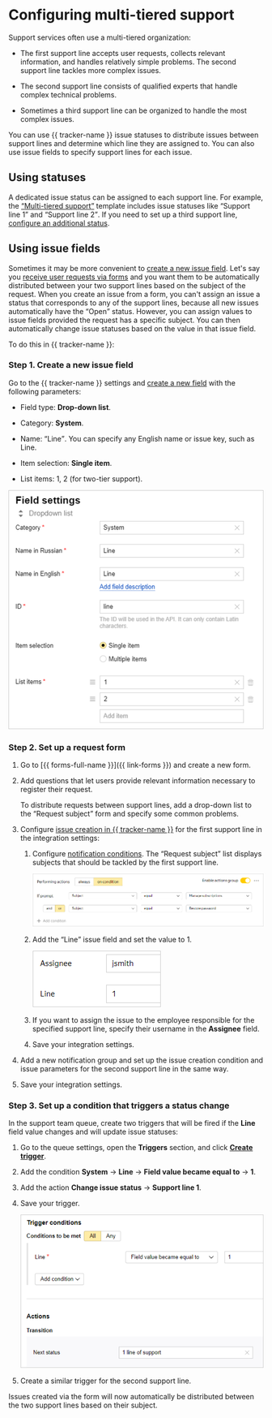 # Configuring multi-tiered support

Support services often use a multi-tiered organization:

- The first support line accepts user requests, collects relevant information, and handles relatively simple problems. The second support line tackles more complex issues.

- The second support line consists of qualified experts that handle complex technical problems.

- Sometimes a third support line can be organized to handle the most complex issues.

You can use {{ tracker-name }} issue statuses to distribute issues between support lines and determine which line they are assigned to. You can also use issue fields to specify support lines for each issue.

## Using statuses

A dedicated issue status can be assigned to each support line. For example, the [<q>Multi-tiered support</q>](manager/workflows.md#section_sup_lines) template includes issue statuses like <q>Support line 1</q> and <q>Support line 2</q>. If you need to set up a third support line, [configure an additional status](manager/workflow.md).

## Using issue fields

Sometimes it may be more convenient to [create a new issue field](user/create-param.md#section_pxn_fp4_xgb). Let's say you [receive user requests via forms](#form) and you want them to be automatically distributed between your two support lines based on the subject of the request. When you create an issue from a form, you can't assign an issue a status that corresponds to any of the support lines, because all new issues automatically have the <q>Open</q> status. However, you can assign values to issue fields provided the request has a specific subject. You can then automatically change issue statuses based on the value in that issue field.

To do this in {{ tracker-name }}:



### Step 1. Create a new issue field

Go to the {{ tracker-name }} settings and [create a new field](user/create-param.md#section_pxn_fp4_xgb) with the following parameters:

- Field type: **Drop-down list**.

- Category: **System**.

- Name: <q>Line</q>. You can specify any English name or issue key, such as Line.

- Item selection: **Single item**.

- List items: 1, 2 (for two-tier support).

![](../_assets/tracker/param-support-line.png)



### Step 2. Set up a request form

1. Go to [{{ forms-full-name }}]({{ link-forms }}) and create a new form.

1. Add questions that let users provide relevant information necessary to register their request.

    To distribute requests between support lines, add a drop-down list to the <q>Request subject</q> form and specify some common problems.

1. Configure [issue creation in {{ tracker-name }}](../forms/create-task.md) for the first support line in the integration settings:

    1. Configure [notification conditions](../forms/notifications.md). The <q>Request subject</q> list displays subjects that should be tackled by the first support line.

        ![](../_assets/tracker/support-form-condition.png)

    1. Add the <q>Line</q> issue field and set the value to 1.

        ![](../_assets/tracker/support-form-fields.png)

    1. If you want to assign the issue to the employee responsible for the specified support line, specify their username in the **Assignee** field.

    1. Save your integration settings.

1. Add a new notification group and set up the issue creation condition and issue parameters for the second support line in the same way.

1. Save your integration settings.

### Step 3. Set up a condition that triggers a status change

In the support team queue, create two triggers that will be fired if the **Line** field value changes and will update issue statuses:

1. Go to the queue settings, open the **Triggers** section, and click [**Create trigger**](user/create-trigger.md).

1. Add the condition **System** → **Line** → **Field value became equal to** → **1**.

1. Add the action **Change issue status** → **Support line 1**.

1. Save your trigger.

    ![](../_assets/tracker/support-line-triggers.png)

1. Create a similar trigger for the second support line.

Issues created via the form will now automatically be distributed between the two support lines based on their subject.

